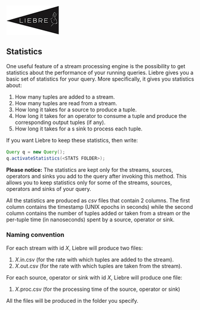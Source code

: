 
[![](images/liebre_small.jpg)](index.md)

## Statistics

One useful feature of a stream processing engine is the possibility to get statistics about the performance of your running queries. Liebre gives you a basic set of statistics for your query. More specifically, it gives you statistics about:

1. How many tuples are added to a stream.
2. How many tuples are read from a stream.
3. How long it takes for a source to produce a tuple. 
4. How long it takes for an operator to consume a tuple and produce the corresponding output tuples (if any).
5. How long it takes for a s sink to process each tuple.

If you want Liebre to keep these statistics, then write:

```java
Query q = new Query();
q.activateStatistics(<STATS FOLDER>);
```

**Please notice:** The statistics are kept only for the streams, sources, operators and sinks you add to the query after invoking this method. This allows you to keep statistics only for some of the streams, sources, operators and sinks of your query.

All the statistics are produced as _csv_ files that contain 2 columns. The first column contains the timestamp (UNIX epochs in seconds) while the second column contains the number of tuples added or taken from a stream or the per-tuple time (in nanoseconds) spent by a source, operator or sink.

### Naming convention

For each stream with id _X_, Liebre will produce two files:

1. _X_.in.csv (for the rate with which tuples are added to the stream).
2. _X_.out.csv (for the rate with which tuples are taken from the stream).

For each source, operator or sink with id _X_, Liebre will produce one file:

1. _X_.proc.csv (for the processing time of the source, operator or sink)

All the files will be produced in the folder you specify.
